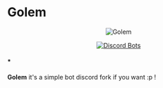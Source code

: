 # Golem

<div align="center">

![Golem](https://gamepedia.cursecdn.com/minecraft_fr_gamepedia/b/b9/Golem_de_fer.png?version=ff8d6a41555daea1595d7e272c5ad9b6)

[![Discord Bots](https://discordbots.org/api/widget/310848622642069504.png)](https://discordbots.org/bot/310848622642069504?utm_source=widget)

</div>

#### *
**Golem** it's a simple bot discord fork if you want :p ! 
